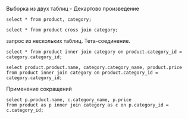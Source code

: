 Выборка из двух таблиц - Декартово произведение
```
select * from product, category;
```
```
select * from product cross join category;
```
запрос из нескольких таблиц. Тета-соединение.
```
select * from product inner join category on product.category_id = category.category_id;
```
```
select product.product.name, category.category_name, product.price
from product inner join category on product.category_id = category.category_id;
```
Применение сокращений
```
select p.product.name, c.category_name, p.price
from product as p inner join category as c on p.category_id = c.category_id;
```